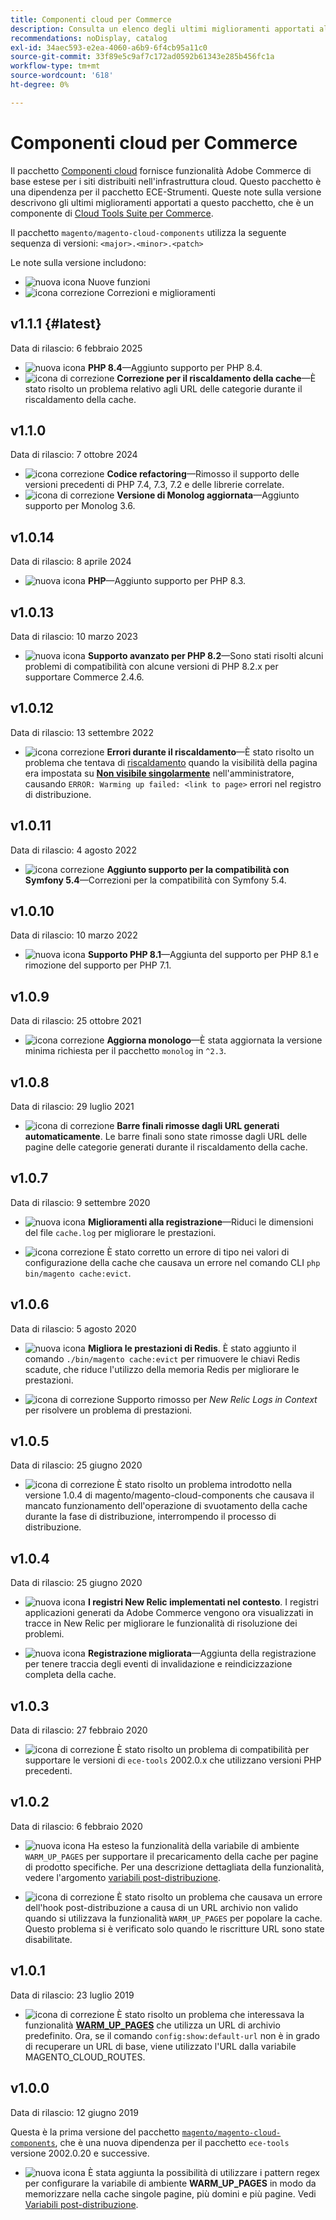```yaml
---
title: Componenti cloud per Commerce
description: Consulta un elenco degli ultimi miglioramenti apportati al pacchetto Componenti cloud.
recommendations: noDisplay, catalog
exl-id: 34aec593-e2ea-4060-a6b9-6f4cb95a11c0
source-git-commit: 33f89e5c9af7c172ad0592b61343e285b456fc1a
workflow-type: tm+mt
source-wordcount: '618'
ht-degree: 0%

---
```


# Componenti cloud per Commerce

Il pacchetto [Componenti cloud](https://github.com/magento/magento-cloud-components) fornisce funzionalità Adobe Commerce di base estese per i siti distribuiti nell&#39;infrastruttura cloud. Questo pacchetto è una dipendenza per il pacchetto ECE-Strumenti. Queste note sulla versione descrivono gli ultimi miglioramenti apportati a questo pacchetto, che è un componente di [Cloud Tools Suite per Commerce](cloud-tools-suite.md).

Il pacchetto `magento/magento-cloud-components` utilizza la seguente sequenza di versioni: `<major>.<minor>.<patch>`

Le note sulla versione includono:

- ![nuova icona](../../assets/new.svg) Nuove funzioni
- ![icona correzione](../../assets/fix.svg) Correzioni e miglioramenti

<!--Add release notes below-->

## v1.1.1 {#latest}


Data di rilascio: 6 febbraio 2025

- ![nuova icona](../../assets/new.svg) **PHP 8.4**—Aggiunto supporto per PHP 8.4.<!-- MCLOUD-13148	 - -->
- ![icona di correzione](../../assets/fix.svg) **Correzione per il riscaldamento della cache**—È stato risolto un problema relativo agli URL delle categorie durante il riscaldamento della cache.<!-- MCLOUD-12454 - -->


## v1.1.0

Data di rilascio: 7 ottobre 2024

- ![icona correzione](../../assets/fix.svg) **Codice refactoring**—Rimosso il supporto delle versioni precedenti di PHP 7.4, 7.3, 7.2 e delle librerie correlate.<!-- MCLOUD-9278 - -->
- ![icona di correzione](../../assets/fix.svg) **Versione di Monolog aggiornata**—Aggiunto supporto per Monolog 3.6.<!-- MCLOUD-12855 - -->

## v1.0.14

Data di rilascio: 8 aprile 2024

- ![nuova icona](../../assets/new.svg) **PHP**—Aggiunto supporto per PHP 8.3.

## v1.0.13

Data di rilascio: 10 marzo 2023

- ![nuova icona](../../assets/new.svg) **Supporto avanzato per PHP 8.2**—Sono stati risolti alcuni problemi di compatibilità con alcune versioni di PHP 8.2.x per supportare Commerce 2.4.6.

## v1.0.12

Data di rilascio: 13 settembre 2022

- ![icona correzione](../../assets/fix.svg) **Errori durante il riscaldamento**—È stato risolto un problema che tentava di [riscaldamento](../environment/variables-post-deploy.md#warm_up_pages) quando la visibilità della pagina era impostata su [**Non visibile singolarmente**](https://experienceleague.adobe.com/it/docs/commerce-admin/systems/data-transfer/data-attributes-product#simple-product-csv-file-structure) nell&#39;amministratore, causando `ERROR: Warming up failed: <link to page>` errori nel registro di distribuzione.<!-- MCLOUD-9134 -->

## v1.0.11

Data di rilascio: 4 agosto 2022

- ![icona correzione](../../assets/fix.svg) **Aggiunto supporto per la compatibilità con Symfony 5.4**—Correzioni per la compatibilità con Symfony 5.4.<!-- AC-3550 -->

## v1.0.10

Data di rilascio: 10 marzo 2022

- ![nuova icona](../../assets/new.svg) **Supporto PHP 8.1**—Aggiunta del supporto per PHP 8.1 e rimozione del supporto per PHP 7.1.

## v1.0.9

Data di rilascio: 25 ottobre 2021

- ![icona correzione](../../assets/fix.svg) **Aggiorna monologo**—È stata aggiornata la versione minima richiesta per il pacchetto `monolog` in `^2.3`.<!-- ACMP-1263 -->

## v1.0.8

Data di rilascio: 29 luglio 2021

- ![icona di correzione](../../assets/fix.svg) **Barre finali rimosse dagli URL generati automaticamente**. Le barre finali sono state rimosse dagli URL delle pagine delle categorie generati durante il riscaldamento della cache.<!--MCLOUD-7192-->

## v1.0.7

Data di rilascio: 9 settembre 2020

- ![nuova icona](../../assets/new.svg) **Miglioramenti alla registrazione**—Riduci le dimensioni del file `cache.log` per migliorare le prestazioni.<!--MCLOUD-6859-->

- ![icona correzione](../../assets/fix.svg) È stato corretto un errore di tipo nei valori di configurazione della cache che causava un errore nel comando CLI `php bin/magento cache:evict`.

## v1.0.6

Data di rilascio: 5 agosto 2020

- ![nuova icona](../../assets/new.svg) **Migliora le prestazioni di Redis**. È stato aggiunto il comando `./bin/magento cache:evict` per rimuovere le chiavi Redis scadute, che riduce l&#39;utilizzo della memoria Redis per migliorare le prestazioni.<!--MCLOUD-6023-->

- ![icona di correzione](../../assets/fix.svg) Supporto rimosso per *New Relic Logs in Context* per risolvere un problema di prestazioni.<!--MCLOUD-6422-->

## v1.0.5

Data di rilascio: 25 giugno 2020

- ![icona di correzione](../../assets/fix.svg) È stato risolto un problema introdotto nella versione 1.0.4 di magento/magento-cloud-components che causava il mancato funzionamento dell&#39;operazione di svuotamento della cache durante la fase di distribuzione, interrompendo il processo di distribuzione.

## v1.0.4

Data di rilascio: 25 giugno 2020

- ![nuova icona](../../assets/new.svg) **I registri New Relic implementati nel contesto**. I registri applicazioni generati da Adobe Commerce vengono ora visualizzati in tracce in New Relic per migliorare le funzionalità di risoluzione dei problemi.<!--MCLOUD-6029-->

- ![nuova icona](../../assets/new.svg) **Registrazione migliorata**—Aggiunta della registrazione per tenere traccia degli eventi di invalidazione e reindicizzazione completa della cache.<!--MCLOUD-6157-->

## v1.0.3

Data di rilascio: 27 febbraio 2020

- ![icona di correzione](../../assets/fix.svg) È stato risolto un problema di compatibilità per supportare le versioni di `ece-tools` 2002.0.x che utilizzano versioni PHP precedenti.

## v1.0.2

Data di rilascio: 6 febbraio 2020

- ![nuova icona](../../assets/new.svg) Ha esteso la funzionalità della variabile di ambiente `WARM_UP_PAGES` per supportare il precaricamento della cache per pagine di prodotto specifiche. Per una descrizione dettagliata della funzionalità, vedere l&#39;argomento [variabili post-distribuzione](../environment/variables-post-deploy.md#warm_up_pages).<!--MAGECLOUD-4444-->

- ![icona di correzione](../../assets/fix.svg) È stato risolto un problema che causava un errore dell&#39;hook post-distribuzione a causa di un URL archivio non valido quando si utilizzava la funzionalità `WARM_UP_PAGES` per popolare la cache. Questo problema si è verificato solo quando le riscritture URL sono state disabilitate.<!-- MAGECLOUD-4094 -->

## v1.0.1

Data di rilascio: 23 luglio 2019

- ![icona di correzione](../../assets/fix.svg) È stato risolto un problema che interessava la funzionalità [**WARM_UP_PAGES**](../environment/variables-post-deploy.md#warm_up_pages) che utilizza un URL di archivio predefinito. Ora, se il comando `config:show:default-url` non è in grado di recuperare un URL di base, viene utilizzato l&#39;URL dalla variabile MAGENTO_CLOUD_ROUTES.<!-- MAGECLOUD-3866 -->

## v1.0.0

Data di rilascio: 12 giugno 2019

Questa è la prima versione del pacchetto [`magento/magento-cloud-components`](https://github.com/magento/magento-cloud-components), che è una nuova dipendenza per il pacchetto `ece-tools` versione 2002.0.20 e successive.

- ![nuova icona](../../assets/new.svg) È stata aggiunta la possibilità di utilizzare i pattern regex per configurare la variabile di ambiente **WARM_UP_PAGES** in modo da memorizzare nella cache singole pagine, più domini e più pagine. Vedi [Variabili post-distribuzione](../environment/variables-post-deploy.md#warm_up_pages).<!--MAGECLOUD-3258-->
